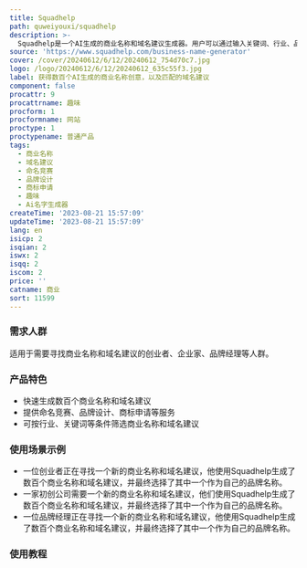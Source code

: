 ```yaml
---
title: Squadhelp
path: quweiyouxi/squadhelp
description: >-
  Squadhelp是一个AI生成的商业名称和域名建议生成器。用户可以通过输入关键词、行业、品牌理念等信息，快速生成数百个商业名称和域名建议。同时，该产品还提供了命名竞赛、品牌设计、商标申请等服务，帮助用户快速找到适合自己品牌的名称和形象。
source: 'https://www.squadhelp.com/business-name-generator'
cover: /cover/20240612/6/12/20240612_754d70c7.jpg
logo: /logo/20240612/6/12/20240612_635c55f3.jpg
label: 获得数百个AI生成的商业名称创意，以及匹配的域名建议
component: false
procattr: 9
procattrname: 趣味
procform: 1
procformname: 网站
proctype: 1
proctypename: 普通产品
tags:
  - 商业名称
  - 域名建议
  - 命名竞赛
  - 品牌设计
  - 商标申请
  - 趣味
  - Ai名字生成器
createTime: '2023-08-21 15:57:09'
updateTime: '2023-08-21 15:57:09'
lang: en
isicp: 2
isqian: 2
iswx: 2
isqq: 2
iscom: 2
price: ''
catname: 商业
sort: 11599
---
```




### 需求人群
适用于需要寻找商业名称和域名建议的创业者、企业家、品牌经理等人群。

### 产品特色
- 快速生成数百个商业名称和域名建议
- 提供命名竞赛、品牌设计、商标申请等服务
- 可按行业、关键词等条件筛选商业名称和域名建议

### 使用场景示例
- 一位创业者正在寻找一个新的商业名称和域名建议，他使用Squadhelp生成了数百个商业名称和域名建议，并最终选择了其中一个作为自己的品牌名称。
- 一家初创公司需要一个新的商业名称和域名建议，他们使用Squadhelp生成了数百个商业名称和域名建议，并最终选择了其中一个作为自己的品牌名称。
- 一位品牌经理正在寻找一个新的商业名称和域名建议，他使用Squadhelp生成了数百个商业名称和域名建议，并最终选择了其中一个作为自己的品牌名称。

### 使用教程


  

